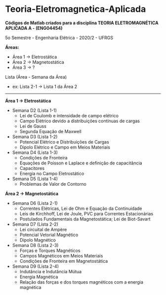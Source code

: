 # Teoria-Eletromagnetica-Aplicada
**Códigos de Matlab criados para a disciplina TEORIA ELETROMAGNÉTICA APLICADA A - (ENG04454)**

5o Semestre - Engenharia Elétrica - 2020/2 - UFRGS 

**Áreas:**
* Área 1 -> Eletrostática
* Área 2 -> Magnetostática
* Área 3 -> ?

Lista (Área - Semana da Área)
* ex: Lista 2-1 -> Lista 1 da Área 2

_____________________________________________________________________________________________

**Área 1 -> Eletrostática**
* Semana D2    (Lista 1-1)
  * Lei de Coulomb e intensidade de campo elétrico
  * Campo Elétrico devido a distribuições contínuas de cargas
  * Lei de Gauss
  * Segunda Equação de Maxwell
* Semana D3    (Lista 1-2)
  * Potencial Elétrico e Distribuições de Cargas
  * Dipolo Elétrico e Campo em Meios Materiais
* Semana D4    (Lista 1-3)
  * Condições de Fronteira
  * Equações de Poisson e Laplace e definição de capacitância
  * Capacitores
  * Energia no Campo Eletrostático
* Semana D5    (Lista 1-4)
  * Problemas de Valor de Contorno

**Área 2 -> Magnetostática**
* Semana D6    (Lista 2-1)
  * Correntes Elétricas, Lei de Ohm e Equação da Continuidade
  * Leis de Kirchhoff, Lei de Joule, PVC para Correntes Estacionárias
  * Postulados Fundamentais da Magnetostática; Lei de Biot-Savart
* Semana D7    (Lista 2-2)
  * Lei circuital de Ampère
  * Potencial Vetorial Magnético
  * Dipolo Magnético
* Semana D8    (Lista 2-3)
  * Forças e Torques Magnéticos
  * Campos Magnéticos em Meios Materiais
  * Condições de Fronteira em Magnetostática
* Semana D9    (Lista 2-4)
  * Indutância e Indutância Mútua
  * Energia Magnética
  * Relação das forças e dos torques magnéticos com a energia magnética

